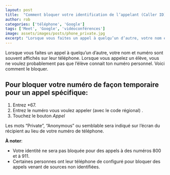 ```yaml
---
layout: post
title:  "Comment bloquer votre identification de l’appelant (Caller ID) en faisant un appel"
author: rob
categories: ['téléphone', 'Google']
tags: ['Meet', 'Google', 'vidéoconférences']
image: assets/images/posts/phone_private.jpg
excerpt: "Lorsque vous faites un appel à quelqu’un d’autre, votre nom et numéro sont souvent affichés sur leur téléphone. Lorsque vous appelez un élève, vous ne voulez probablement pas que l’élève connait ton numéro personnel. Voici comment le bloquer."
---
```

Lorsque vous faites un appel à quelqu’un d’autre, votre nom et numéro sont souvent affichés sur leur téléphone. Lorsque vous appelez un élève, vous ne voulez probablement pas que l’élève connait ton numéro personnel. Voici comment le bloquer.

## Pour bloquer votre numéro de façon temporaire pour un appel spécifique:
1. Entrez *67.
2. Entrez le numéro vous voulez appeler (avec le code régional) .
3. Touchez le bouton _Appel_

Les mots “Private”, “Anonymous” ou semblable sera indiqué sur l’écran du récipient au lieu de votre numéro de téléphone.

__À noter__:
* Votre identité ne sera pas bloquée pour des appels à des numéros 800 et à 911.
* Certaines personnes ont leur téléphone de configuré pour bloquer des appels venant de sources non identifiées.